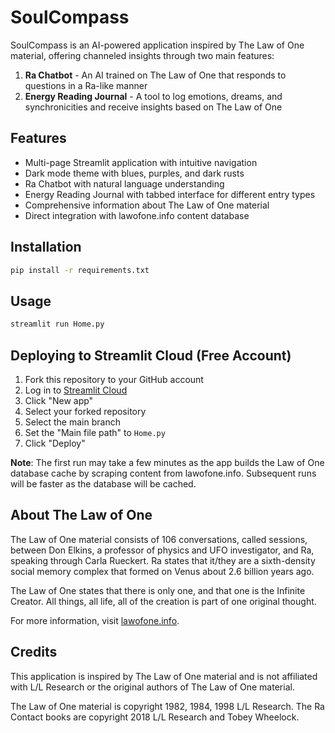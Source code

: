 # SoulCompass

SoulCompass is an AI-powered application inspired by The Law of One material, offering channeled insights through two main features:

1. **Ra Chatbot** - An AI trained on The Law of One that responds to questions in a Ra-like manner
2. **Energy Reading Journal** - A tool to log emotions, dreams, and synchronicities and receive insights based on The Law of One

## Features

- Multi-page Streamlit application with intuitive navigation
- Dark mode theme with blues, purples, and dark rusts
- Ra Chatbot with natural language understanding
- Energy Reading Journal with tabbed interface for different entry types
- Comprehensive information about The Law of One material
- Direct integration with lawofone.info content database

## Installation

```bash
pip install -r requirements.txt
```

## Usage

```bash
streamlit run Home.py
```

## Deploying to Streamlit Cloud (Free Account)

1. Fork this repository to your GitHub account
2. Log in to [Streamlit Cloud](https://streamlit.io/cloud)
3. Click "New app"
4. Select your forked repository
5. Select the main branch
6. Set the "Main file path" to `Home.py`
7. Click "Deploy"

**Note**: The first run may take a few minutes as the app builds the Law of One database cache by scraping content from lawofone.info. Subsequent runs will be faster as the database will be cached.

## About The Law of One

The Law of One material consists of 106 conversations, called sessions, between Don Elkins, a professor of physics and UFO investigator, and Ra, speaking through Carla Rueckert. Ra states that it/they are a sixth-density social memory complex that formed on Venus about 2.6 billion years ago.

The Law of One states that there is only one, and that one is the Infinite Creator. All things, all life, all of the creation is part of one original thought.

For more information, visit [lawofone.info](https://www.lawofone.info/).

## Credits

This application is inspired by The Law of One material and is not affiliated with L/L Research or the original authors of The Law of One material.

The Law of One material is copyright 1982, 1984, 1998 L/L Research. The Ra Contact books are copyright 2018 L/L Research and Tobey Wheelock.
